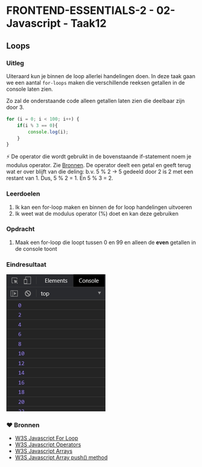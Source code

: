 # FRONTEND-ESSENTIALS-2 - 02-Javascript - Taak12
## Loops

### Uitleg

Uiteraard kun je binnen de loop allerlei handelingen doen. In deze taak gaan we een aantal `for-loops` maken die verschillende reeksen getallen in de console laten zien.

Zo zal de onderstaande code alleen getallen laten zien die deelbaar zijn door 3.
```js
for (i = 0; i < 100; i++) {
    if(i % 3 == 0){
        console.log(i);
    }
}
```
:zap: De operator die wordt gebruikt in de bovenstaande if-statement noem je modulus operator. Zie [Bronnen](#bronnen). De operator deelt een getal en geeft terug wat er over blijft van die deling: b.v. 5 % 2 -> 5 gedeeld door 2 is 2 met een restant van 1. Dus, 5 % 2 = 1. En 5 % 3 = 2.


### Leerdoelen

1. Ik kan een for-loop maken en binnen de for loop handelingen uitvoeren
2. Ik weet wat de modulus operator (%) doet en kan deze gebruiken

### Opdracht

1. Maak een for-loop die loopt tussen 0 en 99 en alleen de **even** getallen in de console toont

### Eindresultaat

![](img/eindresultaat-console-mod2.jpg)

### :heart: Bronnen

* [W3S Javascript For Loop](https://www.w3schools.com/js/js_loop_for.asp)
* [W3S Javascript Operators](https://www.w3schools.com/js/js_operators.asp)  
* [W3S Javascript Arrays](https://www.w3schools.com/js/js_arrays.asp)  
* [W3S Javascript Array push() method](https://www.w3schools.com/jsref/jsref_push.asp)